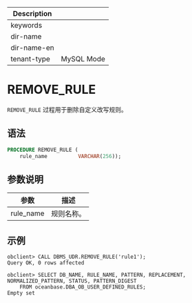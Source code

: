 | Description   |                 |
|---------------|-----------------|
| keywords      |                 |
| dir-name      |                 |
| dir-name-en   |                 |
| tenant-type   | MySQL Mode      |

# REMOVE_RULE

`REMOVE_RULE` 过程用于删除自定义改写规则。

## 语法

```sql
PROCEDURE REMOVE_RULE (
    rule_name          VARCHAR(256));
```

## 参数说明

| 参数 | 描述 |
| --- | --- |
| rule_name | 规则名称。 |

## 示例

```shell
obclient> CALL DBMS_UDR.REMOVE_RULE('rule1');
Query OK, 0 rows affected 

obclient> SELECT DB_NAME, RULE_NAME, PATTERN, REPLACEMENT, NORMALIZED_PATTERN, STATUS, PATTERN_DIGEST 
    FROM oceanbase.DBA_OB_USER_DEFINED_RULES;
Empty set 
```
